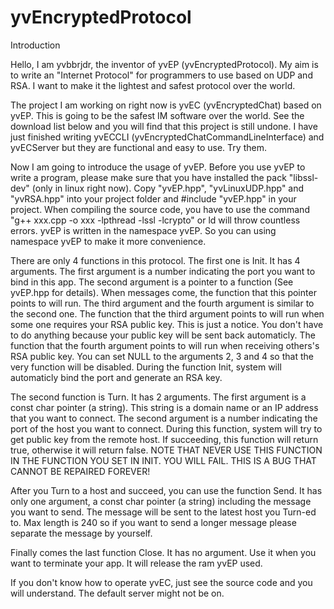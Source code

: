 # yvEncryptedProtocol

Introduction

Hello, I am yvbbrjdr, the inventor of yvEP (yvEncryptedProtocol). My aim is to write an "Internet Protocol" for programmers to use based on UDP and RSA. I want to make it the lightest and safest protocol over the world.

The project I am working on right now is yvEC (yvEncryptedChat) based on yvEP. This is going to be the safest IM software over the world. See the download list below and you will find that this project is still undone. I have just finished writing yvECCLI (yvEncryptedChatCommandLineInterface) and yvECServer but they are functional and easy to use. Try them.

Now I am going to introduce the usage of yvEP. Before you use yvEP to write a program, please make sure that you have installed the pack "libssl-dev" (only in linux right now). Copy "yvEP.hpp", "yvLinuxUDP.hpp" and "yvRSA.hpp" into your project folder and #include "yvEP.hpp" in your project. When compiling the source code, you have to use the command "g++ xxx.cpp -o xxx -lpthread -lssl -lcrypto" or ld will throw countless errors. yvEP is written in the namespace yvEP. So you can using namespace yvEP to make it more convenience.

There are only 4 functions in this protocol. The first one is Init. It has 4 arguments. The first argument is a number indicating the port you want to bind in this app. The second argument is a pointer to a function (See yvEP.hpp for details). When messages come, the function that this pointer points to will run. The third argument and the fourth argument is similar to the second one. The function that the third argument points to will run when some one requires your RSA public key. This is just a notice. You don't have to do anything because your public key will be sent back automaticly. The function that the fourth argument points to will run when receiving others's RSA public key. You can set NULL to the arguments 2, 3 and 4 so that the very function will be disabled. During the function Init, system will automaticly bind the port and generate an RSA key.

The second function is Turn. It has 2 arguments. The first argument is a const char pointer (a string). This string is a domain name or an IP address that you want to connect. The second argument is a number indicating the port of the host you want to connect. During this function, system will try to get public key from the remote host. If succeeding, this function will return true, otherwise it will return false. NOTE THAT NEVER USE THIS FUNCTION IN THE FUNCTION YOU SET IN INIT. YOU WILL FAIL. THIS IS A BUG THAT CANNOT BE REPAIRED FOREVER!

After you Turn to a host and succeed, you can use the function Send. It has only one argument, a const char pointer (a string) including the message you want to send. The message will be sent to the latest host you Turn-ed to. Max length is 240 so if you want to send a longer message please separate the message by yourself.

Finally comes the last function Close. It has no argument. Use it when you want to terminate your app. It will release the ram yvEP used.

If you don't know how to operate yvEC, just see the source code and you will understand. The default server might not be on. 
